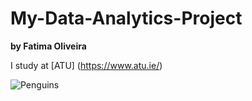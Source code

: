 # My-Data-Analytics-Project

**by Fatima Oliveira**

I study at [ATU] (https://www.atu.ie/)

![Penguins](https://allisonhorst.github.io/palmerpenguins/reference/figures/lter_penguins.png)